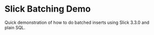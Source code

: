 Slick Batching Demo
===================

Quick demonstration of how to do batched inserts using Slick 3.3.0 and plain SQL.
